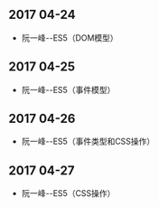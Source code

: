 ## 2017 04-24
* 阮一峰--ES5（DOM模型）

## 2017 04-25
* 阮一峰--ES5（事件模型）

## 2017 04-26
* 阮一峰--ES5（事件类型和CSS操作）

## 2017 04-27
* 阮一峰--ES5（CSS操作）

